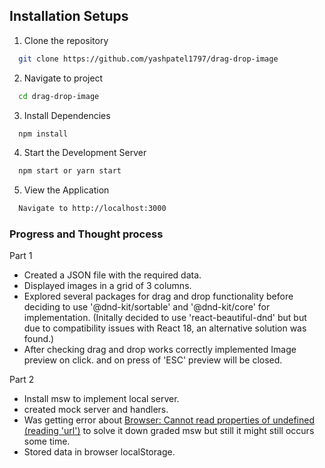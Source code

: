 
## Installation Setups

1. Clone the repository

```bash
  git clone https://github.com/yashpatel1797/drag-drop-image
```

2. Navigate to project

```bash
  cd drag-drop-image
```

3. Install Dependencies

```bash
  npm install
```

4. Start the Development Server

```bash
  npm start or yarn start
```

5. View the Application

```bash
  Navigate to http://localhost:3000 
```

### Progress and Thought process

Part 1 
- Created a JSON file with the required data.
- Displayed images in a grid of 3 columns.
- Explored several packages for drag and drop functionality before deciding to use '@dnd-kit/sortable' and '@dnd-kit/core' for implementation. 
(Initally decided to use 'react-beautiful-dnd' but but due to compatibility issues with React 18, an alternative solution was found.)
- After checking drag and drop works correctly implemented Image preview on click. and on press of 'ESC' preview will be closed.

Part 2
- Install msw to implement local server.
- created mock server and handlers.
- Was getting error about [Browser: Cannot read properties of undefined (reading 'url')](https://github.com/mswjs/msw/issues/2053) to solve it down graded msw but still it might still occurs some time.
- Stored data in browser localStorage.